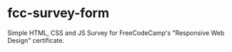 # fcc-survey-form
Simple HTML, CSS and JS Survey for FreeCodeCamp's "Responsive Web Design" certificate.
